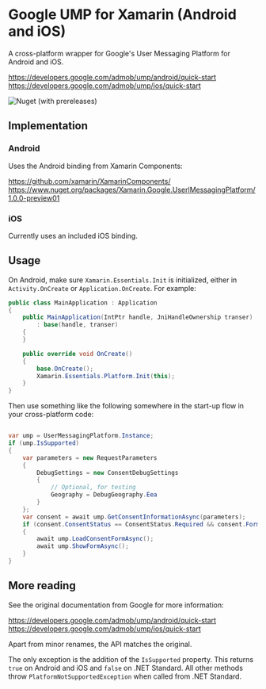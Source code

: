 # Google UMP for Xamarin (Android and iOS)

A cross-platform wrapper for Google's User Messaging Platform for Android and iOS.

https://developers.google.com/admob/ump/android/quick-start
https://developers.google.com/admob/ump/ios/quick-start

![Nuget (with prereleases)](https://img.shields.io/nuget/vpre/Plugin.GoogleUserMessagingPlatform)

## Implementation

### Android

Uses the Android binding from Xamarin Components:

https://github.com/xamarin/XamarinComponents/
https://www.nuget.org/packages/Xamarin.Google.UserlMessagingPlatform/1.0.0-preview01

### iOS

Currently uses an included iOS binding.


## Usage

On Android, make sure `Xamarin.Essentials.Init` is initialized, either in `Activity.OnCreate` or `Application.OnCreate`. For example:

```csharp
public class MainApplication : Application
{
    public MainApplication(IntPtr handle, JniHandleOwnership transer)
        : base(handle, transer)
    {
    }

    public override void OnCreate()
    {
        base.OnCreate();
        Xamarin.Essentials.Platform.Init(this);
    }
}
```

Then use something like the following somewhere in the start-up flow in your cross-platform code:

```csharp

var ump = UserMessagingPlatform.Instance;
if (ump.IsSupported)
{
    var parameters = new RequestParameters
    {
        DebugSettings = new ConsentDebugSettings
        {
            // Optional, for testing
            Geography = DebugGeography.Eea
        }
    };
    var consent = await ump.GetConsentInformationAsync(parameters);
    if (consent.ConsentStatus == ConsentStatus.Required && consent.FormStatus == FormStatus.Available)
    {
        await ump.LoadConsentFormAsync();
        await ump.ShowFormAsync();
    }
}
```

## More reading

See the original documentation from Google for more information:

https://developers.google.com/admob/ump/android/quick-start
https://developers.google.com/admob/ump/ios/quick-start

Apart from minor renames, the API matches the original.

The only exception is the addition of the `IsSupported` property. This returns `true` on Android and iOS and `false` on .NET Standard. All other methods throw `PlatformNotSupportedException` when called from .NET Standard.
